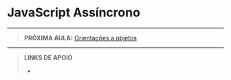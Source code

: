 # JavaScript Assíncrono





---

> **PRÓXIMA AULA:** [Orientações a objetos](../13-orientacoes-a-objetos)

---

> **LINKS DE APOIO**
>
> - []()
